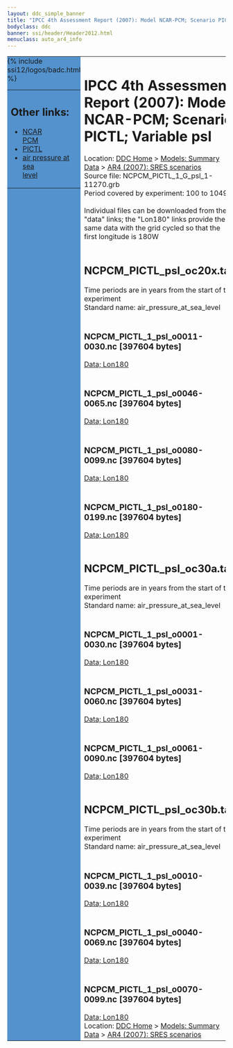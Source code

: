 ```yaml
---
layout: ddc_simple_banner
title: "IPCC 4th Assessment Report (2007): Model NCAR-PCM; Scenario PICTL; Variable psl"
bodyclass: ddc
banner: ssi/header/Header2012.html
menuclass: auto_ar4_info
---
```



<table width="100%" border="0" cellspacing="0" cellpadding="0" style="border-collapse: collapse;">
<tr style="margin:0;padding:0;border:0;">
<td style="margin:0;padding:0;border:0;height:1pt;width:150pt;background:#5492CD;" valign="top" >

<div id="lh-col2" class="auto_ar4_info">
<table class="menumain" bgcolor="#5492CD" cellspacing="0" width="100%" border="0">
<tr><td>
<h2> Other links:</h2>
<ul>
<li><a href="/auto/ar4/model-NCAR-PCM.html">NCAR<br/>PCM</a></li>
<li><a href="/auto/ar4/scenario-PICTL.html">PICTL</a></li>
<li><a href="/auto/ar4/var-air_pressure_at_sea_level.html">air pressure at sea<br/> level</a></li>
</ul>
</td></tr>
{% include ssi12/logos/badc.html %}
</table>
</div>
</td>
<td><h1>IPCC 4th Assessment Report (2007): Model NCAR-PCM; Scenario PICTL; Variable psl</h1>

<!-- Breadcrumb1 -->
<div id="breadcrumb1" align="left">
Location: <a href="/index.html">DDC Home</a> > <a href="/sim/gcm_clim/">Models: Summary Data</a>
> <a href="/sim/gcm_clim/SRES_AR4/index.html">AR4 (2007): SRES scenarios</a>
</div>
<!-- End of Breadcrumb1 -->Source file: NCPCM_PICTL_1_G_psl_1-11270.grb
<br/>
Period covered by experiment: 100 to 1049<br/>
<br/>Individual files can be downloaded from the "data" links; the "Lon180" links provide the same data
         with the grid cycled so that the first longitude is 180W<br/>
<br/><h2>NCPCM_PICTL_psl_oc20x.tar</h2>
Time periods are in years from the start of the experiment<br/>
Standard name: air_pressure_at_sea_level<br>
<br/><h3>NCPCM_PICTL_1_psl_o0011-0030.nc [397604 bytes]</h3>
<a href="/cgi-bin/downl/ar4_nc/psl/NCPCM_PICTL_1_psl_o0011-0030.nc">Data; </a><a href="/cgi-bin/downl/ar4_nc/psl/NCPCM_PICTL_1_psl_o0011-0030.cyto180.nc"> Lon180</a><br/>
<br/><h3>NCPCM_PICTL_1_psl_o0046-0065.nc [397604 bytes]</h3>
<a href="/cgi-bin/downl/ar4_nc/psl/NCPCM_PICTL_1_psl_o0046-0065.nc">Data; </a><a href="/cgi-bin/downl/ar4_nc/psl/NCPCM_PICTL_1_psl_o0046-0065.cyto180.nc"> Lon180</a><br/>
<br/><h3>NCPCM_PICTL_1_psl_o0080-0099.nc [397604 bytes]</h3>
<a href="/cgi-bin/downl/ar4_nc/psl/NCPCM_PICTL_1_psl_o0080-0099.nc">Data; </a><a href="/cgi-bin/downl/ar4_nc/psl/NCPCM_PICTL_1_psl_o0080-0099.cyto180.nc"> Lon180</a><br/>
<br/><h3>NCPCM_PICTL_1_psl_o0180-0199.nc [397604 bytes]</h3>
<a href="/cgi-bin/downl/ar4_nc/psl/NCPCM_PICTL_1_psl_o0180-0199.nc">Data; </a><a href="/cgi-bin/downl/ar4_nc/psl/NCPCM_PICTL_1_psl_o0180-0199.cyto180.nc"> Lon180</a><br/>
<br/><h2>NCPCM_PICTL_psl_oc30a.tar</h2>
Time periods are in years from the start of the experiment<br/>
Standard name: air_pressure_at_sea_level<br>
<br/><h3>NCPCM_PICTL_1_psl_o0001-0030.nc [397604 bytes]</h3>
<a href="/cgi-bin/downl/ar4_nc/psl/NCPCM_PICTL_1_psl_o0001-0030.nc">Data; </a><a href="/cgi-bin/downl/ar4_nc/psl/NCPCM_PICTL_1_psl_o0001-0030.cyto180.nc"> Lon180</a><br/>
<br/><h3>NCPCM_PICTL_1_psl_o0031-0060.nc [397604 bytes]</h3>
<a href="/cgi-bin/downl/ar4_nc/psl/NCPCM_PICTL_1_psl_o0031-0060.nc">Data; </a><a href="/cgi-bin/downl/ar4_nc/psl/NCPCM_PICTL_1_psl_o0031-0060.cyto180.nc"> Lon180</a><br/>
<br/><h3>NCPCM_PICTL_1_psl_o0061-0090.nc [397604 bytes]</h3>
<a href="/cgi-bin/downl/ar4_nc/psl/NCPCM_PICTL_1_psl_o0061-0090.nc">Data; </a><a href="/cgi-bin/downl/ar4_nc/psl/NCPCM_PICTL_1_psl_o0061-0090.cyto180.nc"> Lon180</a><br/>
<br/><h2>NCPCM_PICTL_psl_oc30b.tar</h2>
Time periods are in years from the start of the experiment<br/>
Standard name: air_pressure_at_sea_level<br>
<br/><h3>NCPCM_PICTL_1_psl_o0010-0039.nc [397604 bytes]</h3>
<a href="/cgi-bin/downl/ar4_nc/psl/NCPCM_PICTL_1_psl_o0010-0039.nc">Data; </a><a href="/cgi-bin/downl/ar4_nc/psl/NCPCM_PICTL_1_psl_o0010-0039.cyto180.nc"> Lon180</a><br/>
<br/><h3>NCPCM_PICTL_1_psl_o0040-0069.nc [397604 bytes]</h3>
<a href="/cgi-bin/downl/ar4_nc/psl/NCPCM_PICTL_1_psl_o0040-0069.nc">Data; </a><a href="/cgi-bin/downl/ar4_nc/psl/NCPCM_PICTL_1_psl_o0040-0069.cyto180.nc"> Lon180</a><br/>
<br/><h3>NCPCM_PICTL_1_psl_o0070-0099.nc [397604 bytes]</h3>
<a href="/cgi-bin/downl/ar4_nc/psl/NCPCM_PICTL_1_psl_o0070-0099.nc">Data; </a><a href="/cgi-bin/downl/ar4_nc/psl/NCPCM_PICTL_1_psl_o0070-0099.cyto180.nc"> Lon180</a><br/>
<!-- Breadcrumb2 -->
<div id="breadcrumb2" align="left">
Location: <a href="/index.html">DDC Home</a> > <a href="/sim/gcm_clim/">Models: Summary Data</a>
> <a href="/sim/gcm_clim/SRES_AR4/index.html">AR4 (2007): SRES scenarios</a>
</div>
<!-- End of Breadcrumb2 --></td></tr></table>
